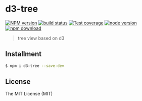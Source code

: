 # d3-tree

[![NPM version][npm-image]][npm-url]
[![build status][travis-image]][travis-url]
[![Test coverage][coveralls-image]][coveralls-url]
[![node version][node-image]][node-url]
[![npm download][download-image]][download-url]

[npm-image]: https://img.shields.io/npm/v/d3-tree.svg?style=flat-square
[npm-url]: https://npmjs.org/package/d3-tree
[travis-image]: https://img.shields.io/travis/zhuyali/d3-tree.svg?style=flat-square
[travis-url]: https://travis-ci.org/zhuyali/d3-tree
[coveralls-image]: https://img.shields.io/coveralls/zhuyali/d3-tree.svg?style=flat-square
[coveralls-url]: https://coveralls.io/r/zhuyali/d3-tree?branch=master
[node-image]: https://img.shields.io/badge/node.js-%3E=_8-green.svg?style=flat-square
[node-url]: http://nodejs.org/download/
[download-image]: https://img.shields.io/npm/dm/d3-tree.svg?style=flat-square
[download-url]: https://npmjs.org/package/d3-tree

> tree view based on d3

## Installment

```bash
$ npm i d3-tree --save-dev
```

## License

The MIT License (MIT)
